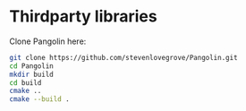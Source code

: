 # Thirdparty libraries

Clone Pangolin here:

```sh
git clone https://github.com/stevenlovegrove/Pangolin.git
cd Pangolin
mkdir build
cd build
cmake ..
cmake --build .
```
